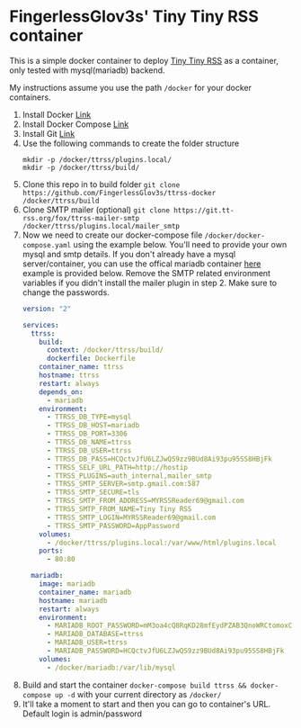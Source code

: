 # FingerlessGlov3s' Tiny Tiny RSS container

This is a simple docker container to deploy [Tiny Tiny RSS](https://tt-rss.org/) as a container, only tested with mysql(mariadb) backend.

My instructions assume you use the path `/docker` for your docker containers.

1. Install Docker [Link](https://docs.docker.com/engine/install/)
1. Install Docker Compose [Link](https://docs.docker.com/compose/install/)
1. Install Git [Link](https://github.com/git-guides/install-git#install-git-on-linux)
1. Use the following commands to create the folder structure
    ```
    mkdir -p /docker/ttrss/plugins.local/
    mkdir -p /docker/ttrss/build/
    ```
1. Clone this repo in to build folder `git clone https://github.com/FingerlessGlov3s/ttrss-docker /docker/ttrss/build`
1. Clone SMTP mailer (optional) `git clone https://git.tt-rss.org/fox/ttrss-mailer-smtp /docker/ttrss/plugins.local/mailer_smtp`
1. Now we need to create our docker-compose file `/docker/docker-compose.yaml` using the example below. You'll need to provide your own mysql and smtp details. If you don't already have a mysql server/container, you can use the offical mariadb container [here](https://hub.docker.com/_/mariadb) example is provided below. Remove the SMTP related environment variables if you didn't install the mailer plugin in step 2. Make sure to change the passwords.
    ```yaml
    version: "2"

    services:
      ttrss:
        build:
          context: /docker/ttrss/build/
          dockerfile: Dockerfile
        container_name: ttrss
        hostname: ttrss
        restart: always
        depends_on:
          - mariadb
        environment:
          - TTRSS_DB_TYPE=mysql
          - TTRSS_DB_HOST=mariadb
          - TTRSS_DB_PORT=3306
          - TTRSS_DB_NAME=ttrss
          - TTRSS_DB_USER=ttrss
          - TTRSS_DB_PASS=HCQctvJfU6LZJwQS9zz9BUd8Ai93pu95SS8HBjFk
          - TTRSS_SELF_URL_PATH=http://hostip
          - TTRSS_PLUGINS=auth_internal,mailer_smtp
          - TTRSS_SMTP_SERVER=smtp.gmail.com:587
          - TTRSS_SMTP_SECURE=tls
          - TTRSS_SMTP_FROM_ADDRESS=MYRSSReader69@gmail.com
          - TTRSS_SMTP_FROM_NAME=Tiny Tiny RSS
          - TTRSS_SMTP_LOGIN=MYRSSReader69@gmail.com
          - TTRSS_SMTP_PASSWORD=AppPassword
        volumes:
          - /docker/ttrss/plugins.local:/var/www/html/plugins.local
        ports:
          - 80:80

      mariadb:
        image: mariadb
        container_name: mariadb
        hostname: mariadb
        restart: always
        environment:
          - MARIADB_ROOT_PASSWORD=mM3oa4cQ8RqKD28mfEydPZAB3QnoWRCtomoxCy7f
          - MARIADB_DATABASE=ttrss
          - MARIADB_USER=ttrss
          - MARIADB_PASSWORD=HCQctvJfU6LZJwQS9zz9BUd8Ai93pu95SS8HBjFk
        volumes:
          - /docker/mariadb:/var/lib/mysql
    ```
1. Build and start the container `docker-compose build ttrss && docker-compose up -d` with your current directory as `/docker/`
1. It'll take a moment to start and then you can go to container's URL. Default login is admin/password